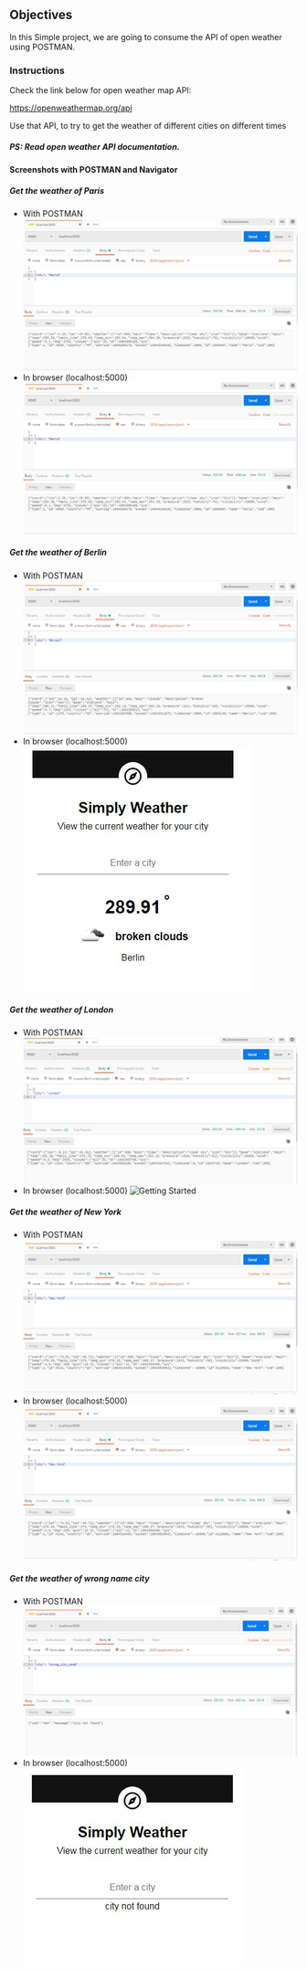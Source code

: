 ## Objectives

In this Simple project, we are going to consume the API of open weather using POSTMAN.

### Instructions

Check the link below for open weather map API:

https://openweathermap.org/api

Use that API, to try to get the weather of different cities on different times

##### PS: Read open weather API documentation.

 


#### Screenshots with POSTMAN and Navigator

##### Get the weather of Paris
- With POSTMAN
![Getting Started](./screenshots/paris.JPG)
- In browser (localhost:5000)
![Getting Started](./screenshots/paris.JPG)

##### Get the weather of Berlin
- With POSTMAN
![Getting Started](./screenshots/berlin.JPG)
- In browser (localhost:5000)
![Getting Started](./screenshots/berlin1.JPG)

##### Get the weather of London
- With POSTMAN
![Getting Started](./screenshots/london.JPG)
- In browser (localhost:5000)
![Getting Started](./screenshots/london1.JPG)

##### Get the weather of New York
- With POSTMAN
![Getting Started](./screenshots/newyork.JPG)
- In browser (localhost:5000)
![Getting Started](./screenshots/newyork.JPG)

##### Get the weather of wrong name city
- With POSTMAN
![Getting Started](./screenshots/notfound.JPG)
- In browser (localhost:5000)
![Getting Started](./screenshots/notfound1.JPG)

